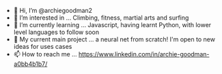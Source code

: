- 👋 Hi, I’m @archiegoodman2
- 👀 I’m interested in ... Climbing, fitness, martial arts and surfing
- 🌱 I’m currently learning ... Javascript, having learnt Python, with lower level languages to follow soon
- 💞️ My current main project ... a neural net from scratch! I'm open to new ideas for uses cases
- 📫 How to reach me ... https://www.linkedin.com/in/archie-goodman-a0bb4b1b7/ 

<!---
archiegoodman2/archiegoodman2 is a ✨ special ✨ repository because its `README.md` (this file) appears on your GitHub profile.
You can click the Preview link to take a look at your changes
--->


